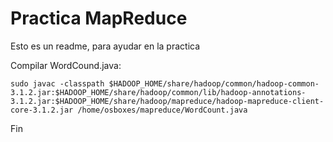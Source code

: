 # Practica MapReduce

Esto es un readme, para ayudar en la practica

Compilar WordCound.java:

```commandline
sudo javac -classpath $HADOOP_HOME/share/hadoop/common/hadoop-common-3.1.2.jar:$HADOOP_HOME/share/hadoop/common/lib/hadoop-annotations-3.1.2.jar:$HADOOP_HOME/share/hadoop/mapreduce/hadoop-mapreduce-client-core-3.1.2.jar /home/osboxes/mapreduce/WordCount.java
```

Fin
